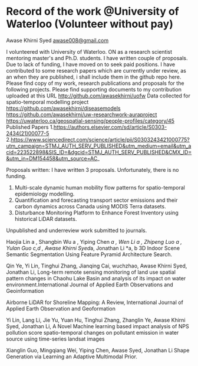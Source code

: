 # Record of the work @University of Waterloo (Volunteer without pay)
Awase Khirni Syed awase008@gmail.com 



I volunteered with University of Waterloo. ON as a research scientist mentoring master's and Ph.D. students. I have written couple of proposals. Due to lack of funding, I have moved on to seek paid positions. I have contributed to some research papers which are currently under review, as an when they are published, i shall include them in the github repo here.
Please find copy of my work, research publications and proposals for the following projects. Please find supporting documents to my contribution uploaded at this URL http://github.com/awasekhirni/uofw
Data collected for spatio-temporal modelling project https://github.com/awasekhirni/diseasemodels
https://github.com/awasekhirni/uw-researchwork-auraproject
https://uwaterloo.ca/geospatial-sensing/people-profiles/category/45
Published Papers
1.https://authors.elsevier.com/sd/article/S0303-2434(21)00077-5
2.https://www.sciencedirect.com/science/article/pii/S0303243421000775?utm_campaign=STMJ_AUTH_SERV_PUBLISHED&utm_medium=email&utm_acid=223522898&SIS_ID=&dgcid=STMJ_AUTH_SERV_PUBLISHED&CMX_ID=&utm_in=DM154458&utm_source=AC_

Proposals written: I have written 3 proposals. Unfortunately, there is no funding. 
1. Multi-scale dynamic human mobility flow patterns for spatio-temporal epidemiology modelling.
2. Quantification and forecasting transport sector emissions and their carbon dynamics across Canada using MODIS Terra datasets.
3. Disturbance Monitoring Platform to Enhance Forest Inventory using historical LiDAR datasets.


Unpublished and underreview work submitted to journals. 

Haojia Lin a , Shangbin Wu a , Yiping Chen *a , Wen Li a , Zhipeng Luo a , Yulan 
Guo c,d , Awase Khirni Syed*a, Jonathan Li *a, b 3D Indoor Scene Semantic Segmentation Using Feature Pyramid Architecture Search.

Qin Ye, Yi Lin, Tinghui Zhang, Jianqing Cai, wuchzhao, Awase Khirni Syed, Jonathan Li, Long-term remote sensing monitoring of land use spatial pattern changes in Chaohu Lake Basin and analysis of its impact on water environment.International Journal of Applied Earth Observations and Geoinformation

Airborne LiDAR for Shoreline Mapping: A Review, International Journal of Applied Earth Observation and Geoformation

Yi Lin, Lang Li, Jie Yu, Yuan Hu, Tinghui Zhang, Zhanglin Ye, Awase Khirni Syed, Jonathan Li, A Novel Machine learning based impact analysis of NPS pollution score spatio-temporal changes on pollutant emission in water source using time-series landsat images 

Xianglin Guo, Mingqiang Wei, Yiping Chen, Awase Syed, Jonathan Li Shape Generation via Learning an Adaptive Multimodal Prior. 


